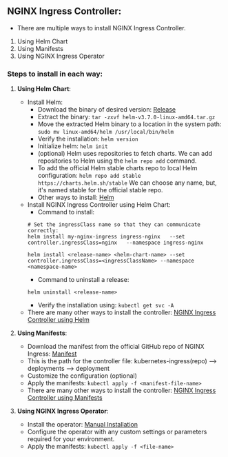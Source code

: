 ## NGINX Ingress Controller:  
- There are multiple ways to install NGINX Ingress Controller. 
1. Using Helm Chart   
2. Using Manifests  
3. Using NGINX Ingress Operator  

### Steps to install in each way:  
1. **Using Helm Chart**:  
    - Install Helm:  
        - Download the binary of desired version: [Release](https://github.com/helm/helm/releases)  
        - Extract the binary: `tar -zxvf helm-v3.7.0-linux-amd64.tar.gz`  
        - Move the extracted Helm binary to a location in the system path: `sudo mv linux-amd64/helm /usr/local/bin/helm`  
        - Verify the installation: `helm version`  
        - Initialize helm: `helm init`  
        - (optional) Helm uses repositories to fetch charts. We can add repositories to Helm using the `helm repo add` command.  
        - To add the official Helm stable charts repo to local Helm configuration: `helm repo add stable https://charts.helm.sh/stable` We can choose any name, but, it's named stable for the official stable repo.  
        - Other ways to install: [Helm](https://helm.sh/docs/intro/install/)  
    - Install NGINX Ingress Controller using Helm Chart:  
        - Command to install:  
        ```
        # Set the ingressClass name so that they can communicate correctly:
        helm install my-nginx-ingress ingress-nginx   --set controller.ingressClass=nginx   --namespace ingress-nginx

        helm install <release-name> <helm-chart-name> --set controller.ingressClass=<ingressClassName> --namespace <namespace-name>
        ```
        - Command to uninstall a release:  
        ```
        helm uninstall <release-name>
        ```
        - Verify the installation using: `kubectl get svc -A`  
    - There are many other ways to install the controller: [NGINX Ingress Controller using Helm](https://docs.nginx.com/nginx-ingress-controller/installation/installing-nic/installation-with-helm/)  
    
2. **Using Manifests**:   
    - Download the manifest from the official GitHub repo of NGINX Ingress: [Manifest](https://github.com/nginxinc/kubernetes-ingress/tree/main)  
    - This is the path for the controller file: kubernetes-ingress(repo) --> deployments --> deployment   
    - Customize the configuration (optional)  
    - Apply the manifests: `kubectl apply -f <manifest-file-name>`  
    - There are many other ways to install the controller: [NGINX Ingress Controller using Manifests](https://docs.nginx.com/nginx-ingress-controller/installation/installing-nic/installation-with-manifests/)  
    
3. **Using NGINX Ingress Operator**:  
    - Install the operator: [Manual Installation](https://github.com/nginxinc/nginx-ingress-helm-operator/blob/main/docs/manual-installation.md)  
    - Configure the operator with any custom settings or parameters required for your environment.  
    - Apply the manifests: `kubectl apply -f <file-name>`  